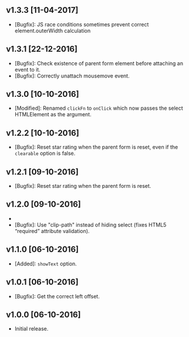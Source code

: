## v1.3.3 [11-04-2017]

- [Bugfix]: JS race conditions sometimes prevent correct element.outerWidth calculation

## v1.3.1 [22-12-2016]

- [Bugfix]: Check existence of parent form element before attaching an event to it.
- [Bugfix]: Correctly unattach mousemove event.

## v1.3.0 [10-10-2016]

- [Modified]: Renamed `clickFn` to `onClick` which now passes the select HTMLElement as the argument.

## v1.2.2 [10-10-2016]

- [Bugfix]: Reset star rating when the parent form is reset, even if the `clearable` option is false.

## v1.2.1 [09-10-2016]

- [Bugfix]: Reset star rating when the parent form is reset.

## v1.2.0 [09-10-2016]

- [Feature]: Zero-dependencies.
- [Bugfix]: Use "clip-path" instead of hiding select (fixes HTML5 “required” attribute validation).

## v1.1.0 [06-10-2016]

- [Added]: `showText` option.

## v1.0.1 [06-10-2016]

- [Bugfix]: Get the correct left offset.

## v1.0.0 [06-10-2016]

- Initial release.
